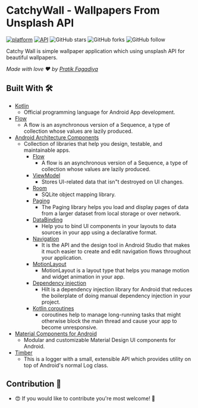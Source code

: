 # CatchyWall - Wallpapers From Unsplash API

[![platform](https://img.shields.io/badge/Platform-Android-brightgreen)](https://www.android.com)    [![API](https://img.shields.io/badge/API-21%2B-brightgreen.svg?style=flat)](https://android-arsenal.com/api?level=21)    ![GitHub stars](https://img.shields.io/github/stars/PratikFagadiya/CatchyWall?style=social)    ![GitHub forks](https://img.shields.io/github/forks/PratikFagadiya/CatchyWall?label=Fork&style=social)    ![GitHub follow](https://img.shields.io/github/followers/PratikFagadiya?label=Follow&style=social)

Catchy Wall is simple wallpaper application which using unsplash API for beautiful wallpapers.

*Made with love ❤️ by [Pratik Fagadiya](https://github.com/PratikFagadiya)*

## Built With 🛠

- [Kotlin](https://kotlinlang.org/) 
    - Official programming language for Android App development.
- [Flow](https://kotlinlang.org/docs/reference/coroutines/flow.html) 
    - A flow is an asynchronous version of a Sequence, a type of collection whose values are lazily produced.
- [Android Architecture Components](https://developer.android.com/topic/libraries/architecture) 
    - Collection of libraries that help you design, testable, and maintainable apps.
      - [Flow](https://kotlinlang.org/docs/reference/coroutines/flow.html) 
          - A flow is an asynchronous version of a Sequence, a type of collection whose values are lazily produced.
      - [ViewModel](https://developer.android.com/topic/libraries/architecture/viewmodel) 
          - Stores UI-related data that isn"t destroyed on UI changes.
      - [Room](https://developer.android.com/topic/libraries/architecture/room) 
          - SQLite object mapping library.
      - [Paging](https://developer.android.com/topic/libraries/architecture/paging/v3-overview) 
          - The Paging library helps you load and display pages of data from a larger dataset from local storage or over network.
      - [DataBinding](https://developer.android.com/topic/libraries/data-binding) 
          - Help you to bind UI components in your layouts to data sources in your app using a declarative format.
      - [Navigation](https://developer.android.com/guide/navigation) 
          - It is the API and the design tool in Android Studio that makes it much easier to create and edit navigation flows throughout your application.
      - [MotionLayout](https://developer.android.com/develop/ui/views/animations/motionlayout#:~:text=MotionLayout%20is%20a%20layout%20type,compatible%20to%20API%20level%2014.)
          - MotionLayout is a layout type that helps you manage motion and widget animation in your app.
      - [Dependency injection](https://developer.android.com/training/dependency-injection/hilt-android)
          - Hilt is a dependency injection library for Android that reduces the boilerplate of doing manual dependency injection in your project.
      - [Kotlin coroutines](https://developer.android.com/kotlin/coroutines#:~:text=A%20coroutine%20is%20a%20concurrency,established%20concepts%20from%20other%20languages.)
          - coroutines help to manage long-running tasks that might otherwise block the main thread and cause your app to become unresponsive.
- [Material Components for Android](https://github.com/material-components/material-components-android)
    - Modular and customizable Material Design UI components for Android.
- [Timber](https://github.com/JakeWharton/timber) 
    - This is a logger with a small, extensible API which provides utility on top of Android's normal Log class.

## Contribution 🤝

- 😍 If you would like to contribute you're most welcome! 💛
